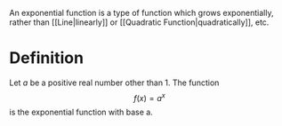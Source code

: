 An exponential function is a type of function which grows exponentially, rather than [[Line|linearly]] or [[Quadratic Function|quadratically]], etc.
# Definition
Let $a$ be a positive real number other than 1. The function
$$f(x)=a^x$$
is the exponential function with base a.